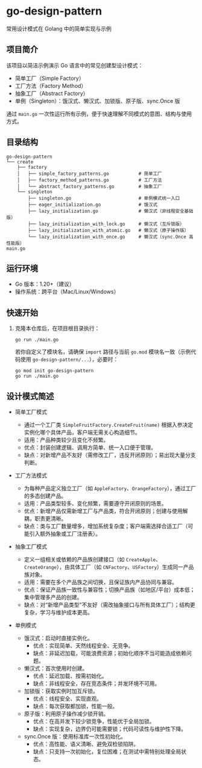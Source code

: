 # go-design-pattern
常用设计模式在 Golang 中的简单实现与示例

## 项目简介
该项目以简洁示例演示 Go 语言中的常见创建型设计模式：
- 简单工厂（Simple Factory）
- 工厂方法（Factory Method）
- 抽象工厂（Abstract Factory）
- 单例（Singleton）：饿汉式、懒汉式、加锁版、原子版、sync.Once 版

通过 `main.go` 一次性运行所有示例，便于快速理解不同模式的意图、结构与使用方式。

## 目录结构
```
go-design-pattern
└── create
    ├── factory
    │   ├── simple_factory_patterns.go           # 简单工厂
    │   ├── factory_method_patterns.go           # 工厂方法
    │   └── abstract_factory_patterns.go         # 抽象工厂
    └── singleton
        ├── singleton.go                         # 单例模式统一入口
        ├── eager_initialization.go              # 饿汉式
        ├── lazy_initialization.go               # 懒汉式（非线程安全基础版）
        ├── lazy_initialization_with_lock.go     # 懒汉式（互斥锁版）
        ├── lazy_initialization_with_atomic.go   # 懒汉式（原子操作版）
        └── lazy_initialization_with_once.go     # 懒汉式（sync.Once 高性能版）
main.go
```

## 运行环境
- Go 版本：1.20+（建议）
- 操作系统：跨平台（Mac/Linux/Windows）

## 快速开始
1. 克隆本仓库后，在项目根目录执行：
   ```
   go run ./main.go
   ```
   若你自定义了模块名，请确保 `import` 路径与当前 `go.mod` 模块名一致（示例代码使用 `go-design-pattern/...`），必要时：
   ```
   go mod init go-design-pattern
   go run ./main.go
   ```

## 设计模式简述
- 简单工厂模式
  - 通过一个工厂类 `SimpleFruitFactory.CreateFruit(name)` 根据入参决定实例化哪个具体产品，客户端无需关心构造细节。
  - 适用：产品种类较少且变化不频繁。
  - 优点：封装创建逻辑、调用方简单、统一入口便于管理。
  - 缺点：对新增产品不友好（需修改工厂，违反开闭原则）；易出现大量分支判断。

- 工厂方法模式
  - 为每种产品定义独立工厂（如 `AppleFactory`、`OrangeFactory`），通过工厂的多态创建产品。
  - 适用：产品类型较多、变化频繁，需要遵守开闭原则的场景。
  - 优点：新增产品仅需新增工厂与产品类，符合开闭原则；创建与使用解耦，职责更清晰。
  - 缺点：类与工厂数量增多，增加系统复杂度；客户端需选择合适工厂（可能引入额外抽象或工厂注册表）。

- 抽象工厂模式
  - 定义一组相关或依赖的产品族创建接口（如 `CreateApple`、`CreateOrange`），由具体工厂（如 `CNFactory`、`USFactory`）生成同一产品族对象。
  - 适用：需要在多个产品族之间切换，且保证族内产品协同与兼容。
  - 优点：保证产品族一致性与兼容性；切换产品族（如地区/平台）成本低；集中管理多产品的创建。
  - 缺点：对“新增产品类型”不友好（需改抽象接口与所有具体工厂）；结构更复杂，学习与维护成本更高。

- 单例模式
  - 饿汉式：启动时直接实例化。
    - 优点：实现简单、天然线程安全、无竞争。
    - 缺点：非延迟加载，可能浪费资源；初始化顺序不当可能造成依赖问题。
  - 懒汉式：首次使用时创建。
    - 优点：延迟加载、按需初始化。
    - 缺点：非线程安全，存在竞态条件；并发环境不可用。
  - 加锁版：获取实例时加互斥锁。
    - 优点：线程安全、实现直观。
    - 缺点：每次获取都加锁，性能一般。
  - 原子版：利用原子操作减少锁开销。
    - 优点：在高并发下较少锁竞争，性能优于全局加锁。
    - 缺点：实现复杂，边界仍可能需要锁；代码可读性与维护性下降。
  - sync.Once 版：使用标准库一次性初始化。
    - 优点：高性能、语义清晰、避免双检锁陷阱。
    - 缺点：只支持一次初始化，复位困难；在测试中需特别处理全局状态。